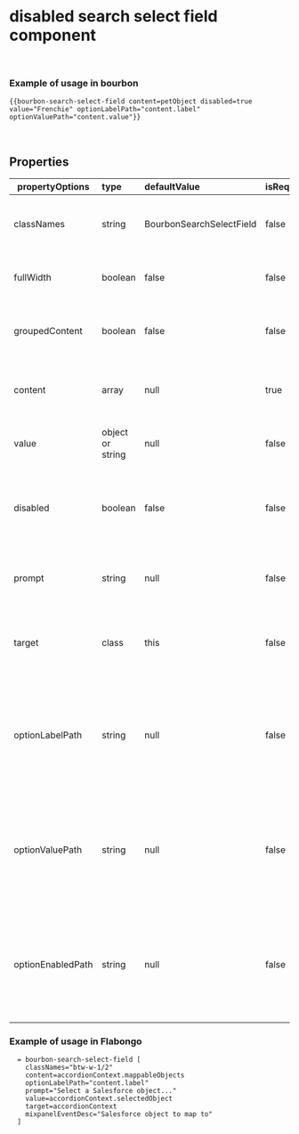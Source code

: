 
# disabled search select field component

&nbsp;

### Example of usage in bourbon
```
{{bourbon-search-select-field content=petObject disabled=true value="Frenchie" optionLabelPath="content.label" optionValuePath="content.value"}}
```
&nbsp;

## Properties
| propertyOptions | type | defaultValue | isRequired | description | options |
|----------|:----------|:--------------|:------------|:-------------|:------|
| classNames | string | BourbonSearchSelectField | false | can modify styles and spacing for the search select field ||
| fullWidth | boolean | false| false| add 100% width for search select field||
| groupedContent | boolean | false | false | if you want to included groupedOpt in select field ||
| content | array | null | true | list of content to be displayed in select field ||
| value | object or string | null | false | add if want to show default value on load||
| disabled | boolean | false | false | add if want to show the search select field but not allow interaction with it||
| prompt | string | null | false | if you want a placehoder prompt to guide user| for example, "Select a Salesforce object..."|
| target | class | this | false | if you want change/pass in the context of the search select field ||
| optionLabelPath | string | null | false | passed in when value passed in is an object as to indicate where the label is defined within the value object ||
| optionValuePath | string | null | false | passed in when value passed in is an object as to indicate where the value is defined within the value object ||
| optionEnabledPath | string | null | false | passed in when value passed in is an object as to indicate where the enabled is defined within the value object ||


### Example of usage in Flabongo
```
  = bourbon-search-select-field [
    classNames="btw-w-1/2"
    content=accordionContext.mappableObjects
    optionLabelPath="content.label"
    prompt="Select a Salesforce object..."
    value=accordionContext.selectedObject
    target=accordionContext
    mixpanelEventDesc="Salesforce object to map to"
  ]
```
